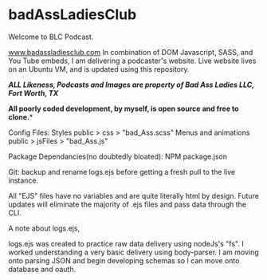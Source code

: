 # badAssLadiesClub
Welcome to BLC Podcast.

www.badassladiesclub.com
In combination of DOM Javascript, SASS, and You Tube embeds, I am delivering a podcaster's website. 
Live website lives on an Ubuntu VM, and is updated using this repository.

***ALL Likeness, Podcasts and Images are property of Bad Ass Ladies LLC, Fort Worth, TX***

**All poorly coded development, by myself, is open source and free to clone.***

Config Files:
Styles
public > css > "bad_Ass.scss"
Menus and animations 
public > jsFiles > "bad_Ass.js"

Package Dependancies(no doubtedly bloated):
NPM
package.json

Git:
backup and rename logs.ejs before getting a fresh pull to the live instance.

All "EJS" files have no variables and are quite literally html by design.
Future updates will eliminate the majority of .ejs files and pass data through the CLI.

A note about logs.ejs,

logs.ejs was created to practice raw data delivery using nodeJs's "fs".
I worked understanding a very basic delivery using body-parser.
I am moving onto parsing JSON and begin developing schemas so I can move onto database and oauth.
